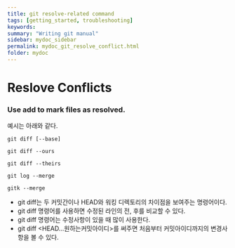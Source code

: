 ```yaml
---
title: git resolve-related command
tags: [getting_started, troubleshooting]
keywords:
summary: "Writing git manual"
sidebar: mydoc_sidebar
permalink: mydoc_git_resolve_conflict.html
folder: mydoc
---
```


# Reslove Conflicts
### Use add to mark files as resolved.
예시는 아래와 같다.

```
git diff [--base]

git diff --ours

git diff --theirs

git log --merge

gitk --merge
```

 * git diff는 두 커밋간이나 HEAD와 워킹 디렉토리의 차이점을 보여주는 명령어이다.
 * git diff 명령어를 사용하면 수정된 라인의 전, 후를 비교할 수 있다.
 * git diff 명령어는 수정사항이 있을 때 많이 사용한다.
 * git diff <HEAD...원하는커밋아이디>를 써주면 처음부터 커밋아이디까지의 변경사항을 볼 수 있다.
